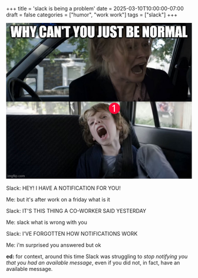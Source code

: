 +++
title = 'slack is being a problem'
date = 2025-03-10T10:00:00-07:00
draft = false
categories = ["humor", "work work"]
tags = ["slack"]
+++

![](./slack.png)


Slack: HEY! I HAVE A NOTIFICATION FOR YOU!

Me: but it's after work on a friday what is it

Slack: IT'S THIS THING A CO-WORKER SAID YESTERDAY

Me: slack what is wrong with you

Slack: I'VE FORGOTTEN HOW NOTIFICATIONS WORK

Me: i'm surprised you answered but ok


**ed:** for context, around this time Slack was struggling to _stop notifying you that you had an available message_, even if you did not,
in fact, have an available message.